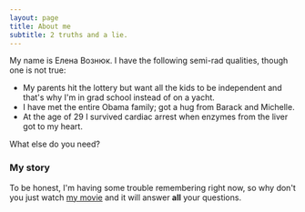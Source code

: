 ```yaml
---
layout: page
title: About me
subtitle: 2 truths and a lie.
---
```


My name is Елена Вознюк. I have the following semi-rad qualities, though one is not true:

- My parents hit the lottery but want all the kids to be independent and that's why I'm in grad school instead of on a yacht.
- I have met the entire Obama family; got a hug from Barack and Michelle.
- At the age of 29 I survived cardiac arrest when enzymes from the liver got to my heart.

What else do you need?

### My story

To be honest, I'm having some trouble remembering right now, so why don't you just watch [my movie](https://en.wikipedia.org/wiki/The_Princess_Bride_%28film%29) and it will answer **all** your questions.
